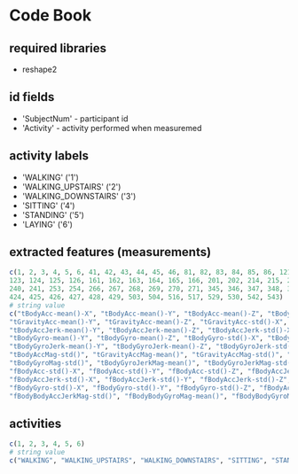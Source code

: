 # Code Book
## required libraries
- reshape2

## id fields
- 'SubjectNum' - participant id
- 'Activity' - activity performed when measuremed

## activity labels
- 'WALKING' ('1')
- 'WALKING_UPSTAIRS' ('2')
- 'WALKING_DOWNSTAIRS' ('3')
- 'SITTING' ('4')
- 'STANDING' ('5')
- 'LAYING' ('6')

## extracted features (measurements)
```R
c(1, 2, 3, 4, 5, 6, 41, 42, 43, 44, 45, 46, 81, 82, 83, 84, 85, 86, 121, 122,
123, 124, 125, 126, 161, 162, 163, 164, 165, 166, 201, 202, 214, 215, 227, 228,
240, 241, 253, 254, 266, 267, 268, 269, 270, 271, 345, 346, 347, 348, 349, 350,
424, 425, 426, 427, 428, 429, 503, 504, 516, 517, 529, 530, 542, 543)
# string value
c("tBodyAcc-mean()-X", "tBodyAcc-mean()-Y", "tBodyAcc-mean()-Z", "tBodyAcc-std()-X", "tBodyAcc-std()-Y", "tBodyAcc-std()-Z", "tGravityAcc-mean()-X",
"tGravityAcc-mean()-Y", "tGravityAcc-mean()-Z", "tGravityAcc-std()-X", "tGravityAcc-std()-Y", "tGravityAcc-std()-Z", "tBodyAccJerk-mean()-X",
"tBodyAccJerk-mean()-Y", "tBodyAccJerk-mean()-Z", "tBodyAccJerk-std()-X", "tBodyAccJerk-std()-Y", "tBodyAccJerk-std()-Z", "tBodyGyro-mean()-X",
"tBodyGyro-mean()-Y", "tBodyGyro-mean()-Z", "tBodyGyro-std()-X", "tBodyGyro-std()-Y", "tBodyGyro-std()-Z", "tBodyGyroJerk-mean()-X",
"tBodyGyroJerk-mean()-Y", "tBodyGyroJerk-mean()-Z", "tBodyGyroJerk-std()-X", "tBodyGyroJerk-std()-Y", "tBodyGyroJerk-std()-Z", "tBodyAccMag-mean()",
"tBodyAccMag-std()", "tGravityAccMag-mean()", "tGravityAccMag-std()", "tBodyAccJerkMag-mean()", "tBodyAccJerkMag-std()", "tBodyGyroMag-mean()",
"tBodyGyroMag-std()", "tBodyGyroJerkMag-mean()", "tBodyGyroJerkMag-std()", "fBodyAcc-mean()-X", "fBodyAcc-mean()-Y", "fBodyAcc-mean()-Z",
"fBodyAcc-std()-X", "fBodyAcc-std()-Y", "fBodyAcc-std()-Z", "fBodyAccJerk-mean()-X", "fBodyAccJerk-mean()-Y", "fBodyAccJerk-mean()-Z",
"fBodyAccJerk-std()-X", "fBodyAccJerk-std()-Y", "fBodyAccJerk-std()-Z", "fBodyGyro-mean()-X", "fBodyGyro-mean()-Y", "fBodyGyro-mean()-Z",
"fBodyGyro-std()-X", "fBodyGyro-std()-Y", "fBodyGyro-std()-Z", "fBodyAccMag-mean()", "fBodyAccMag-std()", "fBodyBodyAccJerkMag-mean()",
"fBodyBodyAccJerkMag-std()", "fBodyBodyGyroMag-mean()", "fBodyBodyGyroMag-std()", "fBodyBodyGyroJerkMag-mean()", "fBodyBodyGyroJerkMag-std()")
```

## activities
```R
c(1, 2, 3, 4, 5, 6)
# string value
c("WALKING", "WALKING_UPSTAIRS", "WALKING_DOWNSTAIRS", "SITTING", "STANDING", "LAYING")
```
